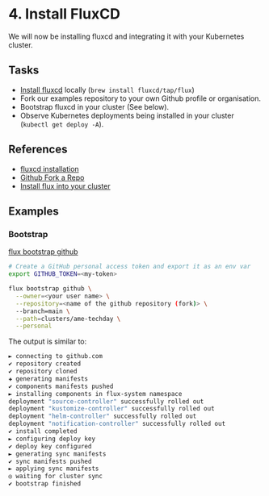 # 4. Install FluxCD

We will now be installing fluxcd and integrating it with your Kubernetes cluster.

## Tasks

- [Install fluxcd](https://fluxcd.io/flux/installation/) locally (`brew install fluxcd/tap/flux`)
- Fork our examples repository to your own Github profile or organisation.
- Bootstrap fluxcd in your cluster (See below).
- Observe Kubernetes deployments being installed in your cluster (`kubectl get deploy -A`).

## References

- [fluxcd installation](https://fluxcd.io/flux/installation/)
- [Github Fork a Repo](https://docs.github.com/en/get-started/quickstart/fork-a-repo)
- [Install flux into your cluster](https://fluxcd.io/flux/get-started/#install-flux-onto-your-cluster)

## Examples

### Bootstrap

[flux bootstrap github](https://fluxcd.io/flux/cmd/flux_bootstrap_github/)

```bash
# Create a GitHub personal access token and export it as an env var
export GITHUB_TOKEN=<my-token>

flux bootstrap github \
  --owner=<your user name> \
  --repository=<name of the github repository (fork)> \
  --branch=main \
  --path=clusters/ame-techday \
  --personal
```

The output is similar to:

```bash
► connecting to github.com
✔ repository created
✔ repository cloned
✚ generating manifests
✔ components manifests pushed
► installing components in flux-system namespace
deployment "source-controller" successfully rolled out
deployment "kustomize-controller" successfully rolled out
deployment "helm-controller" successfully rolled out
deployment "notification-controller" successfully rolled out
✔ install completed
► configuring deploy key
✔ deploy key configured
► generating sync manifests
✔ sync manifests pushed
► applying sync manifests
◎ waiting for cluster sync
✔ bootstrap finished
```

